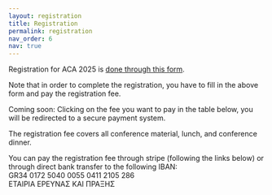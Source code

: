 ```yaml
---
layout: registration
title: Registration
permalink: registration
nav_order: 6
nav: true
---
```


Registration for ACA 2025 is [done through this form](https://forms.gle/oMYJXoRNfHN1kzpL7). 

Note that in order to complete the registration, you have to fill in the above form and pay the registration fee. 

Coming soon: Clicking on the fee you want to pay in the table below, you will be redirected to a secure payment system. 

The registration fee covers all conference material, lunch, and conference dinner.

You can pay the registration fee through stripe (following the links below) or 
through direct bank transfer to the following IBAN:
<br>
GR34 0172 5040 0055 0411 2105 286
<br>ΕΤΑΙΡΙΑ ΕΡΕΥΝΑΣ ΚΑΙ ΠΡΑΞΗΣ
<br>
<br>

